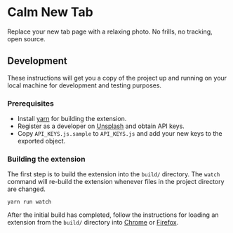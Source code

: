 # Calm New Tab

Replace your new tab page with a relaxing photo. No frills, no tracking, open source.

## Development

These instructions will get you a copy of the project up and running on your local machine for development and testing purposes.

### Prerequisites

- Install [yarn](https://yarnpkg.com/en/docs/install) for building the extension.
- Register as a developer on [Unsplash](https://unsplash.com/developers) and obtain API keys.
- Copy `API_KEYS.js.sample` to `API_KEYS.js` and add your new keys to the exported object.

### Building the extension

The first step is to build the extension into the `build/` directory. The `watch` command will re-build the extension whenever files in the project directory are changed.

```
yarn run watch
```

After the initial build has completed, follow the instructions for loading an extension from the `build/` directory into [Chrome](https://developer.chrome.com/extensions/getstarted#unpacked) or [Firefox](https://developer.mozilla.org/en-US/Add-ons/WebExtensions/Temporary_Installation_in_Firefox).

